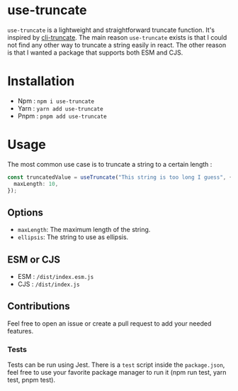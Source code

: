 # use-truncate

`use-truncate` is a lightweight and straightforward truncate function. It's inspired by [cli-truncate](https://www.npmjs.com/package/cli-truncate). The main reason `use-truncate` exists is that I could not find any other way to truncate a string easily in react. The other reason is that I wanted a package that supports both ESM and CJS.

# Installation

- Npm : `npm i use-truncate`
- Yarn : `yarn add use-truncate`
- Pnpm : `pnpm add use-truncate`

# Usage

The most common use case is to truncate a string to a certain length :

```ts
const truncatedValue = useTruncate("This string is too long I guess", {
  maxLength: 10,
});
```

## Options

- `maxLength`: The maximum length of the string.
- `ellipsis`: The string to use as ellipsis.

## ESM or CJS

- ESM : `/dist/index.esm.js`
- CJS : `/dist/index.js`

## Contributions

Feel free to open an issue or create a pull request to add your needed features.

### Tests

Tests can be run using Jest. There is a `test` script inside the `package.json`, feel free to use your favorite package manager to run it (npm run test, yarn test, pnpm test).
